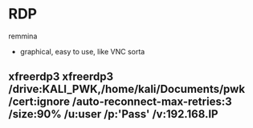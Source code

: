# RDP


remmina 
- graphical, easy to use, like VNC sorta

xfreerdp3 
xfreerdp3 /drive:KALI_PWK,/home/kali/Documents/pwk  /cert:ignore
/auto-reconnect-max-retries:3 /size:90% /u:user  /p:'Pass' /v:192.168.IP
- 